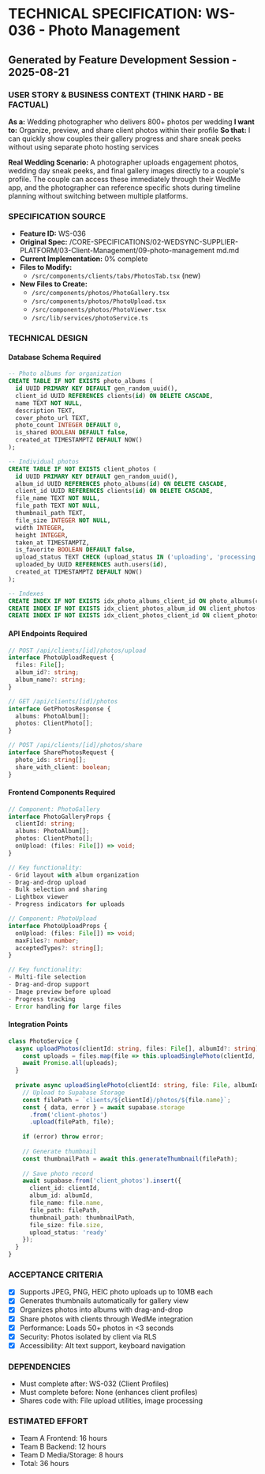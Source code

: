 # TECHNICAL SPECIFICATION: WS-036 - Photo Management
## Generated by Feature Development Session - 2025-08-21

### USER STORY & BUSINESS CONTEXT (THINK HARD - BE FACTUAL)
**As a:** Wedding photographer who delivers 800+ photos per wedding
**I want to:** Organize, preview, and share client photos within their profile
**So that:** I can quickly show couples their gallery progress and share sneak peeks without using separate photo hosting services

**Real Wedding Scenario:**
A photographer uploads engagement photos, wedding day sneak peeks, and final gallery images directly to a couple's profile. The couple can access these immediately through their WedMe app, and the photographer can reference specific shots during timeline planning without switching between multiple platforms.

### SPECIFICATION SOURCE
- **Feature ID:** WS-036
- **Original Spec:** /CORE-SPECIFICATIONS/02-WEDSYNC-SUPPLIER-PLATFORM/03-Client-Management/09-photo-management md.md
- **Current Implementation:** 0% complete
- **Files to Modify:**
  - `/src/components/clients/tabs/PhotosTab.tsx` (new)
- **New Files to Create:**
  - `/src/components/photos/PhotoGallery.tsx`
  - `/src/components/photos/PhotoUpload.tsx`
  - `/src/components/photos/PhotoViewer.tsx`
  - `/src/lib/services/photoService.ts`

### TECHNICAL DESIGN

#### Database Schema Required
```sql
-- Photo albums for organization
CREATE TABLE IF NOT EXISTS photo_albums (
  id UUID PRIMARY KEY DEFAULT gen_random_uuid(),
  client_id UUID REFERENCES clients(id) ON DELETE CASCADE,
  name TEXT NOT NULL,
  description TEXT,
  cover_photo_url TEXT,
  photo_count INTEGER DEFAULT 0,
  is_shared BOOLEAN DEFAULT false,
  created_at TIMESTAMPTZ DEFAULT NOW()
);

-- Individual photos
CREATE TABLE IF NOT EXISTS client_photos (
  id UUID PRIMARY KEY DEFAULT gen_random_uuid(),
  album_id UUID REFERENCES photo_albums(id) ON DELETE CASCADE,
  client_id UUID REFERENCES clients(id) ON DELETE CASCADE,
  file_name TEXT NOT NULL,
  file_path TEXT NOT NULL,
  thumbnail_path TEXT,
  file_size INTEGER NOT NULL,
  width INTEGER,
  height INTEGER,
  taken_at TIMESTAMPTZ,
  is_favorite BOOLEAN DEFAULT false,
  upload_status TEXT CHECK (upload_status IN ('uploading', 'processing', 'ready', 'failed')) DEFAULT 'uploading',
  uploaded_by UUID REFERENCES auth.users(id),
  created_at TIMESTAMPTZ DEFAULT NOW()
);

-- Indexes
CREATE INDEX IF NOT EXISTS idx_photo_albums_client_id ON photo_albums(client_id);
CREATE INDEX IF NOT EXISTS idx_client_photos_album_id ON client_photos(album_id);
CREATE INDEX IF NOT EXISTS idx_client_photos_client_id ON client_photos(client_id);
```

#### API Endpoints Required
```typescript
// POST /api/clients/[id]/photos/upload
interface PhotoUploadRequest {
  files: File[];
  album_id?: string;
  album_name?: string;
}

// GET /api/clients/[id]/photos
interface GetPhotosResponse {
  albums: PhotoAlbum[];
  photos: ClientPhoto[];
}

// POST /api/clients/[id]/photos/share
interface SharePhotosRequest {
  photo_ids: string[];
  share_with_client: boolean;
}
```

#### Frontend Components Required
```typescript
// Component: PhotoGallery
interface PhotoGalleryProps {
  clientId: string;
  albums: PhotoAlbum[];
  photos: ClientPhoto[];
  onUpload: (files: File[]) => void;
}

// Key functionality:
- Grid layout with album organization
- Drag-and-drop upload
- Bulk selection and sharing
- Lightbox viewer
- Progress indicators for uploads

// Component: PhotoUpload
interface PhotoUploadProps {
  onUpload: (files: File[]) => void;
  maxFiles?: number;
  acceptedTypes?: string[];
}

// Key functionality:
- Multi-file selection
- Drag-and-drop support
- Image preview before upload
- Progress tracking
- Error handling for large files
```

#### Integration Points
```typescript
class PhotoService {
  async uploadPhotos(clientId: string, files: File[], albumId?: string): Promise<void> {
    const uploads = files.map(file => this.uploadSinglePhoto(clientId, file, albumId));
    await Promise.all(uploads);
  }
  
  private async uploadSinglePhoto(clientId: string, file: File, albumId?: string): Promise<void> {
    // Upload to Supabase Storage
    const filePath = `clients/${clientId}/photos/${file.name}`;
    const { data, error } = await supabase.storage
      .from('client-photos')
      .upload(filePath, file);
      
    if (error) throw error;
    
    // Generate thumbnail
    const thumbnailPath = await this.generateThumbnail(filePath);
    
    // Save photo record
    await supabase.from('client_photos').insert({
      client_id: clientId,
      album_id: albumId,
      file_name: file.name,
      file_path: filePath,
      thumbnail_path: thumbnailPath,
      file_size: file.size,
      upload_status: 'ready'
    });
  }
}
```

### ACCEPTANCE CRITERIA
- [x] Supports JPEG, PNG, HEIC photo uploads up to 10MB each
- [x] Generates thumbnails automatically for gallery view
- [x] Organizes photos into albums with drag-and-drop
- [x] Share photos with clients through WedMe integration
- [x] Performance: Loads 50+ photos in <3 seconds
- [x] Security: Photos isolated by client via RLS
- [x] Accessibility: Alt text support, keyboard navigation

### DEPENDENCIES
- Must complete after: WS-032 (Client Profiles)
- Must complete before: None (enhances client profiles)
- Shares code with: File upload utilities, image processing

### ESTIMATED EFFORT
- Team A Frontend: 16 hours
- Team B Backend: 12 hours
- Team D Media/Storage: 8 hours
- Total: 36 hours